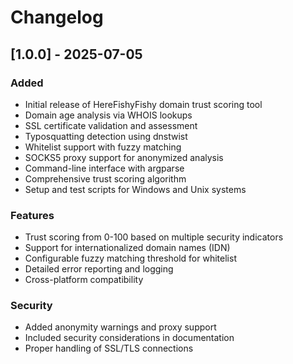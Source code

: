 # Changelog

## [1.0.0] - 2025-07-05

### Added
- Initial release of HereFishyFishy domain trust scoring tool
- Domain age analysis via WHOIS lookups
- SSL certificate validation and assessment
- Typosquatting detection using dnstwist
- Whitelist support with fuzzy matching
- SOCKS5 proxy support for anonymized analysis
- Command-line interface with argparse
- Comprehensive trust scoring algorithm
- Setup and test scripts for Windows and Unix systems

### Features
- Trust scoring from 0-100 based on multiple security indicators
- Support for internationalized domain names (IDN)
- Configurable fuzzy matching threshold for whitelist
- Detailed error reporting and logging
- Cross-platform compatibility

### Security
- Added anonymity warnings and proxy support
- Included security considerations in documentation
- Proper handling of SSL/TLS connections

